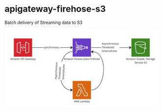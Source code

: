 # apigateway-firehose-s3

Batch delivery of Streaming data to S3

![Resource Diagram](./diagram.jpg)

